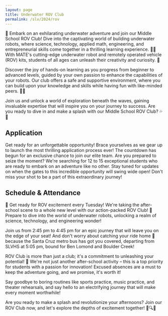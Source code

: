 ```yaml
---
layout: page
title: Underwater ROV Club
permalink: /slv/2024/rov
---
```

🌊 Embark on an exhilarating underwater adventure and join our Middle School ROV Club! Dive into the captivating world of building underwater robots, where science, technology, applied math, engineering, and entrepreneurial skills come together in a thrilling learning experience. 🔧🔬 With MATE's cutting-edge underwater robot and remotely operated vehicle (ROV) kits, students of all ages can unleash their creativity and curiosity. 🚀

Discover the joy of hands-on learning as you progress from beginner to advanced levels, guided by your own passion to enhance the capabilities of your robots. Our club offers a safe and supportive environment, where you can build upon your knowledge and skills while having fun with like-minded peers. 🤝🌟

Join us and unlock a world of exploration beneath the waves, gaining invaluable expertise that will inspire you on your journey to success. Are you ready to dive in and make a splash with our Middle School ROV Club? 💦🌊

## Application

Get ready for an unforgettable opportunity! Brace yourselves as we gear up to launch the most thrilling application process ever! The countdown has begun for an exclusive chance to join our elite team. Are you prepared to seize the moment? We're searching for 12 to 15 exceptional students who are ready to embark on an adventure like no other. Stay tuned for updates on when the gates to this incredible opportunity will swing wide open! Don't miss your shot to be a part of this extraordinary journey!

## Schedule & Attendance

🚀 Get ready for ROV excitement every Tuesday! We're taking the after-school scene to a whole new level with our action-packed ROV Club! 🌊 Prepare to dive into the world of underwater robots, unlocking a realm of science, technology, and engineering wonder!

Join us from 2:45 pm to 4:45 pm for an epic journey that will leave you on the edge of your seat! And don't worry about catching your ride home 🚌 because the Santa Cruz metro bus has got you covered, departing from SLVHS at 5:05 pm, bound for Ben Lomond and Boulder Creek!

ROV Club is more than just a club; it's a commitment to unleashing your potential! 💪 We're not just another after-school activity – this is a top priority for students with a passion for innovation! Excused absences are a must to keep the adventure going, and we promise, it's worth it!

Say goodbye to boring routines like sports practice, music practice, and theater rehearsals, and say hello to an electrifying journey that will make every moment worthwhile!

Are you ready to make a splash and revolutionize your afternoons? Join our ROV Club now, and let's explore the depths of excitement together! 🌊🔍💡


